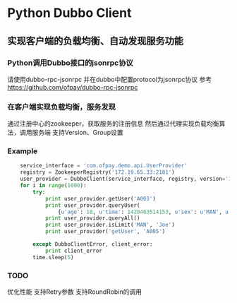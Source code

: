 Python Dubbo Client
=====================================  
实现客户端的负载均衡、自动发现服务功能
-------------------------------------


### Python调用Dubbo接口的jsonrpc协议  
请使用dubbo-rpc-jsonrpc 并在dubbo中配置protocol为jsonrpc协议
参考 https://github.com/ofpay/dubbo-rpc-jsonrpc

### 在客户端实现负载均衡，服务发现  
通过注册中心的zookeeper，获取服务的注册信息
然后通过代理实现负载均衡算法，调用服务端
支持Version、Group设置

### Example
```python   
    service_interface = 'com.ofpay.demo.api.UserProvider'
    registry = ZookeeperRegistry('172.19.65.33:2181')
    user_provider = DubboClient(service_interface, registry, version='1.0')
    for i in range(1000):
        try:
            print user_provider.getUser('A003')
            print user_provider.queryUser(
                {u'age': 18, u'time': 1428463514153, u'sex': u'MAN', u'id': u'A003', u'name': u'zhangsan'})
            print user_provider.queryAll()
            print user_provider.isLimit('MAN', 'Joe')
            print user_provider('getUser', 'A005')

        except DubboClientError, client_error:
            print client_error
        time.sleep(5)
```

### TODO
优化性能
支持Retry参数
支持RoundRobin的调用
